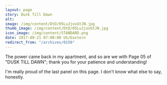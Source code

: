 ```yaml
---
layout: page
story: Dusk Till Dawn
alt:
image: /img/content/DtD/05LuJjovGtJN.jpg
thumb_image: /img/content/DtD/05LuJjovGtJN.jpg
icon_image: /img/content/STANDARD.png
date: 2017-09-21 07:00:00 US/Eastern
redirect_from: "/archives/0156"
---
```

The power came back in my apartment, and so are we with Page 05 of "DUSK TILL DAWN"; thank you for your patience and understanding!

I'm really proud of the last panel on this page. I don't know what else to say, honestly.
